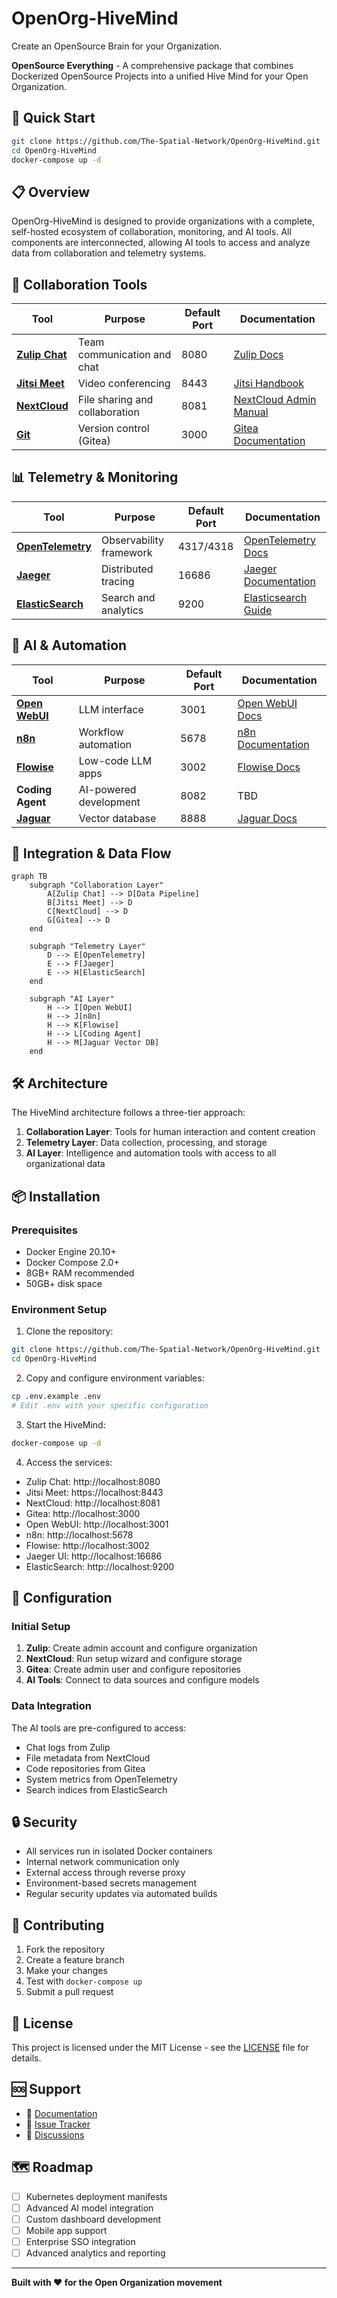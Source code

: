 # OpenOrg-HiveMind
Create an OpenSource Brain for your Organization.

**OpenSource Everything** - A comprehensive package that combines Dockerized OpenSource Projects into a unified Hive Mind for your Open Organization.

## 🚀 Quick Start

```bash
git clone https://github.com/The-Spatial-Network/OpenOrg-HiveMind.git
cd OpenOrg-HiveMind
docker-compose up -d
```

## 📋 Overview

OpenOrg-HiveMind is designed to provide organizations with a complete, self-hosted ecosystem of collaboration, monitoring, and AI tools. All components are interconnected, allowing AI tools to access and analyze data from collaboration and telemetry systems.

## 🤝 Collaboration Tools

| Tool | Purpose | Default Port | Documentation |
|------|---------|--------------|---------------|
| **[Zulip Chat](https://zulip.com/)** | Team communication and chat | 8080 | [Zulip Docs](https://zulip.readthedocs.io/) |
| **[Jitsi Meet](https://jitsi.org/)** | Video conferencing | 8443 | [Jitsi Handbook](https://jitsi.github.io/handbook/) |
| **[NextCloud](https://nextcloud.com/)** | File sharing and collaboration | 8081 | [NextCloud Admin Manual](https://docs.nextcloud.com/server/latest/admin_manual/) |
| **[Git](https://git-scm.com/)** | Version control (Gitea) | 3000 | [Gitea Documentation](https://docs.gitea.io/) |

## 📊 Telemetry & Monitoring

| Tool | Purpose | Default Port | Documentation |
|------|---------|--------------|---------------|
| **[OpenTelemetry](https://opentelemetry.io/)** | Observability framework | 4317/4318 | [OpenTelemetry Docs](https://opentelemetry.io/docs/) |
| **[Jaeger](https://www.jaegertracing.io/)** | Distributed tracing | 16686 | [Jaeger Documentation](https://www.jaegertracing.io/docs/) |
| **[ElasticSearch](https://www.elastic.co/)** | Search and analytics | 9200 | [Elasticsearch Guide](https://www.elastic.co/guide/en/elasticsearch/reference/current/index.html) |

## 🤖 AI & Automation

| Tool | Purpose | Default Port | Documentation |
|------|---------|--------------|---------------|
| **[Open WebUI](https://github.com/open-webui/open-webui)** | LLM interface | 3001 | [Open WebUI Docs](https://docs.openwebui.com/) |
| **[n8n](https://n8n.io/)** | Workflow automation | 5678 | [n8n Documentation](https://docs.n8n.io/) |
| **[Flowise](https://flowiseai.com/)** | Low-code LLM apps | 3002 | [Flowise Docs](https://docs.flowiseai.com/) |
| **Coding Agent** | AI-powered development | 8082 | TBD |
| **[Jaguar](https://github.com/jaguar-database/jaguar)** | Vector database | 8888 | [Jaguar Docs](https://www.jaguardb.com/documentation/) |

## 🔗 Integration & Data Flow

```mermaid
graph TB
    subgraph "Collaboration Layer"
        A[Zulip Chat] --> D[Data Pipeline]
        B[Jitsi Meet] --> D
        C[NextCloud] --> D
        G[Gitea] --> D
    end
    
    subgraph "Telemetry Layer"
        D --> E[OpenTelemetry]
        E --> F[Jaeger]
        E --> H[ElasticSearch]
    end
    
    subgraph "AI Layer"
        H --> I[Open WebUI]
        H --> J[n8n]
        H --> K[Flowise]
        H --> L[Coding Agent]
        H --> M[Jaguar Vector DB]
    end
```

## 🛠️ Architecture

The HiveMind architecture follows a three-tier approach:

1. **Collaboration Layer**: Tools for human interaction and content creation
2. **Telemetry Layer**: Data collection, processing, and storage
3. **AI Layer**: Intelligence and automation tools with access to all organizational data

## 📦 Installation

### Prerequisites

- Docker Engine 20.10+
- Docker Compose 2.0+
- 8GB+ RAM recommended
- 50GB+ disk space

### Environment Setup

1. Clone the repository:
```bash
git clone https://github.com/The-Spatial-Network/OpenOrg-HiveMind.git
cd OpenOrg-HiveMind
```

2. Copy and configure environment variables:
```bash
cp .env.example .env
# Edit .env with your specific configuration
```

3. Start the HiveMind:
```bash
docker-compose up -d
```

4. Access the services:
- Zulip Chat: http://localhost:8080
- Jitsi Meet: https://localhost:8443
- NextCloud: http://localhost:8081
- Gitea: http://localhost:3000
- Open WebUI: http://localhost:3001
- n8n: http://localhost:5678
- Flowise: http://localhost:3002
- Jaeger UI: http://localhost:16686
- ElasticSearch: http://localhost:9200

## 🔧 Configuration

### Initial Setup

1. **Zulip**: Create admin account and configure organization
2. **NextCloud**: Run setup wizard and configure storage
3. **Gitea**: Create admin user and configure repositories
4. **AI Tools**: Connect to data sources and configure models

### Data Integration

The AI tools are pre-configured to access:
- Chat logs from Zulip
- File metadata from NextCloud
- Code repositories from Gitea
- System metrics from OpenTelemetry
- Search indices from ElasticSearch

## 🔒 Security

- All services run in isolated Docker containers
- Internal network communication only
- External access through reverse proxy
- Environment-based secrets management
- Regular security updates via automated builds

## 🤝 Contributing

1. Fork the repository
2. Create a feature branch
3. Make your changes
4. Test with `docker-compose up`
5. Submit a pull request

## 📄 License

This project is licensed under the MIT License - see the [LICENSE](LICENSE) file for details.

## 🆘 Support

- 📖 [Documentation](https://github.com/The-Spatial-Network/OpenOrg-HiveMind/wiki)
- 🐛 [Issue Tracker](https://github.com/The-Spatial-Network/OpenOrg-HiveMind/issues)
- 💬 [Discussions](https://github.com/The-Spatial-Network/OpenOrg-HiveMind/discussions)

## 🗺️ Roadmap

- [ ] Kubernetes deployment manifests
- [ ] Advanced AI model integration
- [ ] Custom dashboard development
- [ ] Mobile app support
- [ ] Enterprise SSO integration
- [ ] Advanced analytics and reporting

---

**Built with ❤️ for the Open Organization movement**

